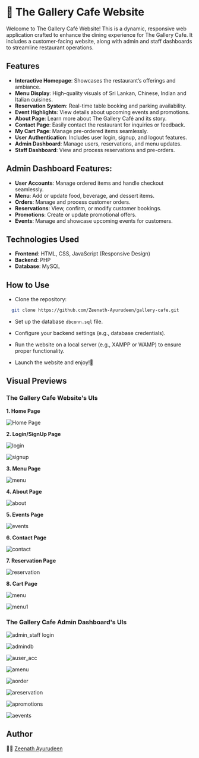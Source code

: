 
# 🍴 The Gallery Cafe Website
Welcome to The Gallery Café Website! This is a dynamic, responsive web application crafted to enhance the dining experience for The Gallery Cafe. It includes a customer-facing website, along with admin and staff dashboards to streamline restaurant operations.






## Features
- **Interactive Homepage**: Showcases the restaurant’s offerings and ambiance.  
- **Menu Display**: High-quality visuals of Sri Lankan, Chinese, Indian and Italian cuisines.  
- **Reservation System**: Real-time table booking and parking availability.  
- **Event Highlights**: View details about upcoming events and promotions.  
- **About Page**: Learn more about The Gallery Café and its story.  
- **Contact Page**: Easily contact the restaurant for inquiries or feedback.  
- **My Cart Page**: Manage pre-ordered items seamlessly.  
- **User Authentication**: Includes user login, signup, and logout features.  
- **Admin Dashboard**: Manage users, reservations, and menu updates.  
- **Staff Dashboard**: View and process reservations and pre-orders.  

## Admin Dashboard Features:
- **User Accounts**: Manage ordered items and handle checkout seamlessly. 
- **Menu**: Add or update food, beverage, and dessert items.
- **Orders**: Manage and process customer orders.
- **Reservations**: View, confirm, or modify customer bookings.
- **Promotions**: Create or update promotional offers.
- **Events**: Manage and showcase upcoming events for customers.
## Technologies Used

- **Frontend**: HTML, CSS, JavaScript (Responsive Design)
- **Backend**: PHP
- **Database**: MySQL
## How to Use

- Clone the repository:

```bash
  git clone https://github.com/Zeenath-Ayurudeen/gallery-cafe.git
```
- Set up the database  ```dbconn.sql``` file.

- Configure your backend settings (e.g., database credentials).

- Run the website on a local server (e.g., XAMPP or WAMP) to ensure proper functionality.

- Launch the website and enjoy!🤩


## Visual Previews

### The Gallery Cafe Website's UIs

**1. Home Page**

![Home Page](https://github.com/user-attachments/assets/8f8174ab-aa63-4692-9ace-d5383cfd1032)


**2. Login/SignUp Page**

![login](https://github.com/user-attachments/assets/b867d51a-2730-4720-961b-d03a9243a23c)

![signup](https://github.com/user-attachments/assets/2e3c91e7-1609-48e7-917d-09b52efc0fd7)


**3. Menu Page**

![menu](https://github.com/user-attachments/assets/ef5768d1-eed4-4fd2-a9d7-3d7cb2cac4ec)


**4. About Page**

![about](https://github.com/user-attachments/assets/2b415f23-520a-4523-a3b4-bc8d1167f6d9)


**5. Events Page**

![events](https://github.com/user-attachments/assets/5a5fe333-8d66-4a60-9df3-405ae9e244ce)


**6. Contact Page**

![contact](https://github.com/user-attachments/assets/8e9b79b8-e056-47c1-816a-0d67a1180a7c)


**7. Reservation Page**

![reservation](https://github.com/user-attachments/assets/a4954a51-b33c-4acb-ab43-1aa0f3e9b0bd)


**8. Cart Page**

![menu](https://github.com/user-attachments/assets/985bea21-d2e7-4edb-9df7-c00a050c6821)

![menu1](https://github.com/user-attachments/assets/a3ac9875-ad48-4f3e-bba2-fca7e9bf90ff)


### The Gallery Cafe Admin Dashboard's UIs

![admin_staff login](https://github.com/user-attachments/assets/a858b04d-8a8a-42c9-a4e9-3e645ed3833f)


![admindb](https://github.com/user-attachments/assets/44e371f7-9c18-454c-9a7b-f7009358afa6)


![auser_acc](https://github.com/user-attachments/assets/234fbd32-35f5-423b-8eae-7cfadb5e57f9)


![amenu](https://github.com/user-attachments/assets/77fff61e-1d8c-46dc-8149-90079e0d0976)


![aorder](https://github.com/user-attachments/assets/2794d3c8-e0f9-42a4-9485-d342321f86b3)


![areservation](https://github.com/user-attachments/assets/9b5a90bf-0035-4717-9a7b-990b483adc55)


![apromotions](https://github.com/user-attachments/assets/3f4745dc-bac6-4b51-871c-6efe93cb7172)


![aevents](https://github.com/user-attachments/assets/c6648c2d-031f-453e-bf51-56611e8c0981)






## Author

👩‍💻 [Zeenath Ayurudeen](https://github.com/Zeenath-Ayurudeen)

